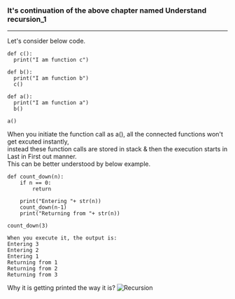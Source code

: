 ### It's continuation of the above chapter named Understand recursion_1
-----------------------------------------------------------------------
Let's consider below code.
```
def c():
  print("I am function c")

def b():
  print("I am function b")
  c()

def a():
  print("I am function a")
  b()

a()
```

When you initiate the function call as a(), all the connected functions won't get excuted instantly,</br> 
instead these function calls are stored in stack & then the execution starts in Last in First out manner.</br> 
This can be better understood by below example.
```
def count_down(n):
    if n == 0:
        return

    print("Entering "+ str(n))
    count_down(n-1)
    print("Returning from "+ str(n))

count_down(3)
```
```
When you execute it, the output is:
Entering 3
Entering 2
Entering 1
Returning from 1
Returning from 2
Returning from 3
```
Why it is getting printed the way it is?
![Recursion](https://github.com/user-attachments/assets/aeb25b7d-99a5-4c03-ab92-1b1ab17978d8)
